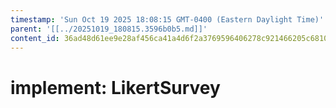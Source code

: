 ```yaml
---
timestamp: 'Sun Oct 19 2025 18:08:15 GMT-0400 (Eastern Daylight Time)'
parent: '[[../20251019_180815.3596b0b5.md]]'
content_id: 36ad48d61ee9e28af456ca41a4d6f2a3769596406278c921466205c6810a6b87
---
```


# implement: LikertSurvey
